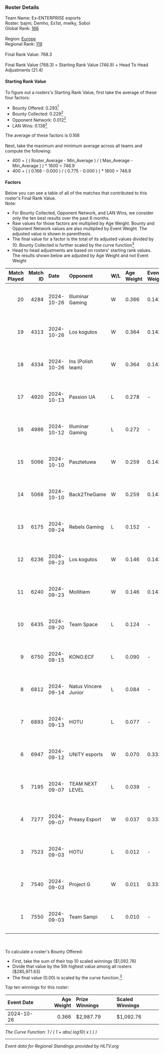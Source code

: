 ### Roster Details<br />
Team Name: Ex-ENTERPRISE esports<br />
Roster: bajmi, Demho, Ex1st, mwlky, Sobol<br />
Global Rank: [166](../../standings_global_2025_02_28.md)<br />
<br />
Region: [Europe]( ../../standings_europe_2025_02_28.md)<br />
Regional Rank: [119]( ../../standings_europe_2025_02_28.md)<br />
<br />
Final Rank Value:  768.3<br />
<br />
Final Rank Value (768.3) = Starting Rank Value (746.9) + Head To Head Adjustments (21.4)<br />

#### Starting Rank Value<br />
To figure out a rosters's Starting Rank Value, first take the average of these four factors:<br />
- Bounty Offered: 0.293[<sup>1</sup>](#table2)
- Bounty Collected: 0.229[<sup>2</sup>](#table1)
- Opponent Network: 0.012[<sup>2</sup>](#table1)
- LAN Wins: 0.138[<sup>2</sup>](#table1)

The average of these factors is 0.168<br />
<br />
Next, take the maximum and minimum average across all teams and compute the following:<br />
- 400 + ( ( Roster_Average - Min_Average ) / ( Max_Average - Min_Average ) ) * 1600 = 746.9
- 400 + ( ( 0.168 - 0.000 ) / ( 0.775 - 0.000 ) ) * 1600 = 746.9


#### Factors<br />
Below you can see a table of all of the matches that contributed to this roster's Final Rank Value.<br />
Note:<br />

- For Bounty Collected, Opponent Network, and LAN Wins, we consider only the ten best results over the past 6 months.
- Raw values for those factors are multiplied by Age Weight. Bounty and Opponent Network values are also multiplied by Event Weight. The adjusted value is shown in parenthesis.
- The final value for a factor is the total of its adjusted values divided by 10. Bounty Collected is further scaled by the curve function[<sup>3</sup>](#curveFunction)
- Head to head adjustments are based on rosters' starting rank values. The results shown below are adjusted by Age Weight and not Event Weight
<span id="table1"></span><br />


| Match Played | Match ID | Date       | Opponent             | W/L | Age Weight | Event Weight | Bounty Collected | Opponent Network | LAN Wins  | H2H Adj. | Roster                             |
| -: | -: | :- | :- | :- | :- | :- | :- | :- | :- | -: | :- |
|           20 |     4284 | 2024-10-26 | Illuminar Gaming     | W   | 0.366      | 0.143        | 0.008 (0.000)    | 0.642 (0.034)    | 1 (0.366) |     8.02 | bajmi, Demho, Ex1st, mwlky, Sobol  |
|           19 |     4313 | 2024-10-26 | Los kogutos          | W   | 0.364      | 0.143        | 0.038 (0.002)    | 0.572 (0.030)    | 1 (0.364) |     9.08 | bajmi, Demho, Ex1st, mwlky, Sobol  |
|           18 |     4334 | 2024-10-26 | Ins (Polish team)    | W   | 0.364      | 0.143        | 0.004 (0.000)    | 0.304 (0.016)    | 1 (0.364) |     4.89 | bajmi, Demho, Ex1st, mwlky, Sobol  |
|           17 |     4920 | 2024-10-13 | Passion UA           | L   | 0.278      | -            | -                | -                | -         |    -2.01 | bajmi, Demho, Ex1st, mwlky, Sobol  |
|           16 |     4986 | 2024-10-12 | Illuminar Gaming     | L   | 0.272      | -            | -                | -                | -         |    -2.45 | bajmi, Demho, Ex1st, mwlky, Sobol  |
|           15 |     5066 | 2024-10-10 | Pasztetuwa           | W   | 0.259      | 0.143        | 0.000 (0.000)    | 0.009 (0.000)    | 0 (0.000) |     1.00 | bajmi, Demho, Ex1st, mwlky, Sobol  |
|           14 |     5068 | 2024-10-10 | Back2TheGame         | W   | 0.259      | 0.143        | 0.002 (0.000)    | 0.245 (0.009)    | 0 (0.000) |     4.14 | bajmi, Demho, Ex1st, mwlky, Sobol  |
|           13 |     6175 | 2024-09-24 | Rebels Gaming        | L   | 0.152      | -            | -                | -                | -         |    -1.89 | Demho, Ex1st, mwlky, sk1tt, Sobol  |
|           12 |     6236 | 2024-09-23 | Los kogutos          | W   | 0.146      | 0.143        | 0.038 (0.001)    | 0.572 (0.012)    | 0 (0.000) |     3.94 | Demho, Ex1st, mwlky, sk1tt, Sobol  |
|           11 |     6240 | 2024-09-23 | Mollitiem            | W   | 0.146      | 0.143        | 0.000 (0.000)    | 0.000 (0.000)    | 0 (0.000) |     0.59 | Demho, Ex1st, mwlky, sk1tt, Sobol  |
|           10 |     6435 | 2024-09-20 | Team Space           | L   | 0.124      | -            | -                | -                | -         |    -3.11 | bajmi, Demho, Ex1st, m4tthi, Sobol |
|            9 |     6750 | 2024-09-15 | KONO.ECF             | L   | 0.090      | -            | -                | -                | -         |    -0.66 | bajmi, Demho, Ex1st, mwlky, Sobol  |
|            8 |     6812 | 2024-09-14 | Natus Vincere Junior | L   | 0.084      | -            | -                | -                | -         |    -0.45 | bajmi, Demho, Ex1st, mwlky, Sobol  |
|            7 |     6893 | 2024-09-13 | HOTU                 | L   | 0.077      | -            | -                | -                | -         |    -1.20 | bajmi, Demho, Ex1st, m4tthi, Sobol |
|            6 |     6947 | 2024-09-12 | UNiTY esports        | W   | 0.070      | 0.333        | 0.030 (0.001)    | 0.447 (0.010)    | 0 (0.000) |     1.47 | bajmi, Demho, Ex1st, mwlky, Sobol  |
|            5 |     7195 | 2024-09-07 | TEAM NEXT LEVEL      | L   | 0.039      | -            | -                | -                | -         |    -0.39 | bajmi, Demho, Ex1st, fr3nd, Sobol  |
|            4 |     7277 | 2024-09-07 | Preasy Esport        | W   | 0.037      | 0.333        | 0.014 (0.000)    | 0.566 (0.007)    | 0 (0.000) |     0.71 | bajmi, Demho, Ex1st, mwlky, Sobol  |
|            3 |     7523 | 2024-09-03 | HOTU                 | L   | 0.012      | -            | -                | -                | -         |    -0.19 | bajmi, Demho, Ex1st, fr3nd, Sobol  |
|            2 |     7540 | 2024-09-03 | Project G            | W   | 0.011      | 0.333        | 0.000 (0.000)    | 0.000 (0.000)    | 0 (0.000) |     0.04 | bajmi, Demho, Ex1st, mwlky, Sobol  |
|            1 |     7550 | 2024-09-03 | Team Sampi           | L   | 0.010      | -            | -                | -                | -         |    -0.12 | bajmi, Demho, Ex1st, fr3nd, Sobol  |

<br />
<span id="table2"></span><br />
To calculate a roster's Bounty Offered:<br />

- First, take the sum of their top 10 scaled winnings ($1,092.76)
- Divide that value by the 5th highest value among all rosters ($285,971.63)
- The final value (0.00) is scaled by the curve function.[<sup>3</sup>](#curveFunction)

Top ten winnings for this roster:<br />

| Event Date | Age Weight | Prize Winnings | Scaled Winnings |
| :- | -: | :- | :- |
| 2024-10-26 |      0.366 | $2,987.79      | $1,092.76       |


<span id="curveFunction"></span>_The Curve Function: 1 / ( 1 + abs( log10( x ) ) )_<br />

---
_Event data for Regional Standings provided by HLTV.org_<br />
